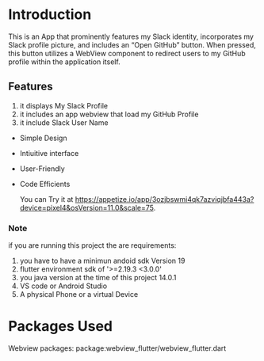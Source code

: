 # Introduction

This is an App that prominently features my Slack identity, incorporates my Slack profile picture, and includes an “Open GitHub” button. When pressed, this button utilizes a WebView component to redirect users to my GitHub profile within the application itself.

## Features

1. it displays My Slack Profile
2. it includes an app webview that load my GitHub Profile
3. it include Slack User Name
- Simple Design
- Intiuitive interface
- User-Friendly
- Code Efficients

  You can Try it at https://appetize.io/app/3ozjbswmi4qk7azviqjbfa443a?device=pixel4&osVersion=11.0&scale=75.

### Note

  if you are running this project the are requirements:
  1. you have to have a minimun andoid sdk Version 19
  2. flutter environment sdk of '>=2.19.3 <3.0.0'
  3. you java version at the time of this project 14.0.1
  4. VS code or Android Studio
  5. A physical Phone or a virtual Device

# Packages Used

Webview packages: package:webview_flutter/webview_flutter.dart
